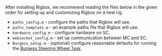 After installing Rigbox, we recommend reading the files below in the given order for setting up and customizing Rigbox on a new rig.

- `paths_config.m` - configure the paths that Rigbox will use.
- `paths_template.m` - an example paths file that Rigbox will use.
- `hardware_config.m` - configure hardware on SC.
- `websocket_config.m` - set up communication between MC and SC.
- `Burgess_setup.m` - (optional) configure reasonable defaults for running the [Burgess Steering Wheel Task](https://www.ncbi.nlm.nih.gov/pubmed/28877482).